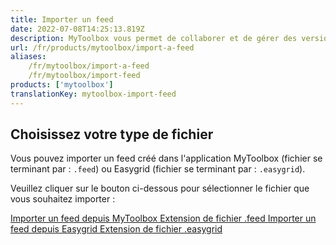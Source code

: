 ```yaml
---
title: Importer un feed
date: 2022-07-08T14:25:13.819Z
description: MyToolbox vous permet de collaborer et de gérer des versions en exportant et en important des feeds dans des fichiers. Cette page vous explique comment importer un feed dans l'application.
url: /fr/products/mytoolbox/import-a-feed
aliases:
    /fr/mytoolbox/import-a-feed
    /fr/mytoolbox/import-feed
products: ['mytoolbox']
translationKey: mytoolbox-import-feed
---
```


## Choisissez votre type de fichier

Vous pouvez importer un feed créé dans l'application MyToolbox (fichier se terminant par : `.feed`) ou Easygrid (fichier se terminant par : `.easygrid`).

Veuillez cliquer sur le bouton ci-dessous pour sélectionner le fichier que vous souhaitez importer :

<a class="post-button" href="/fr/mytoolbox/import-a-feed/mytoolbox">
    <span class="post-button-title">Importer un feed depuis MyToolbox</span>
    <span class="post-button-description">Extension de fichier .feed</span>
</a>
<a class="post-button" href="/fr/mytoolbox/import-a-feed/easygrid">
    <span class="post-button-title">Importer un feed depuis Easygrid</span>
    <span class="post-button-description">Extension de fichier .easygrid</span>
</a>